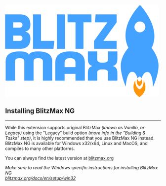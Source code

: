 ![BlitzMax Logo](../media/blitzmax_title.svg)

## Installing BlitzMax NG
---
While this extension supports original BlitzMax _(known as Vanilla, or Legacy)_ using the "Legacy" build option _(more info in the "Building & Tasks" step)_, it is highly recommended that you use BlitzMax NG instead.\
BlitzMax NG is available for Windows x32/x64, Linux and MacOS, and compiles to many other platforms.

You can always find the latest version at [blitzmax.org](command:blitzmax.homepage)

_Make sure to read the Windows specific instructions for installing BlitzMax NG\
[blitzmax.org/docs/en/setup/win32](https://blitzmax.org/docs/en/setup/win32/)_